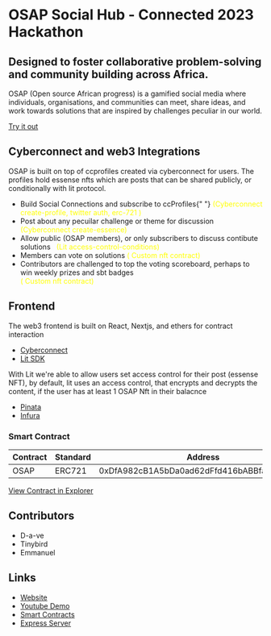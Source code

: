 # OSAP Social Hub - Connected 2023 Hackathon

## Designed to foster collaborative problem-solving and community building across Africa.

OSAP (Open source African progress) is a gamified social media where individuals, organisations, and communities can meet, share ideas, and work towards solutions that are inspired by challenges peculiar in our world.

[Try it out](https://osap-black.vercel.com)

## Cyberconnect and web3 Integrations

OSAP is built on top of ccprofiles created via cyberconnect for users. The profiles hold essense nfts which are posts that can be shared publicly, or conditionally with lit protocol.

<ul>
                  <li>
                    Build Social Connections and
                    subscribe to ccProfiles{" "}
                    <span
                      style="color: yellow"
                    >
                      (Cyberconnect
                      create-profile, twitter
                      auth, erc-721 )
                    </span>
                  </li>
                  <li>
                    Post about any pecuilar
                    challenge or theme for
                    discussion
                    <span
                           style="color: yellow"
                    >
                      (Cyberconnect
                      create-essence)
                    </span>
                  </li>
                  <li>
                    Allow public (OSAP members),
                    or only subscribers to discuss
                    contibute solutions &nbsp;
                    <span
                          style="color: yellow"
                    >
                      (Lit
                      access-control-conditions)
                    </span>
                  </li>
                  <li>
                    Members can vote on solutions
                    <span
                    style="color: yellow"
                    >
                      ( Custom nft contract)
                    </span>
                  </li>
                  <li>
                    Contributors are challenged to
                    top the voting scoreboard,
                    perhaps to win weekly prizes
                    and sbt badges
                  </li>
                  <span
                    style="color: yellow"
                  >
                    ( Custom nft contract)
                  </span>
                </ul>

## Frontend

The web3 frontend is built on React, Nextjs, and ethers for contract interaction

- [Cyberconnect]()
- [Lit SDK]()

With Lit we're able to allow users set access control for their post (essense NFT), by default, lit uses an access control, that encrypts and decrypts the content, if the user has at least 1 OSAP Nft in their balacnce

- [Pinata]()
- [Infura]()

### Smart Contract

| Contract | Standard | Address                                    |
| -------- | -------- | ------------------------------------------ |
| OSAP     | ERC721   | 0xDfA982cB1A5bDa0ad62dFfd416bABBfab02D6ba8 |

[View Contract in Explorer](https://testnet.bscscan.com/address/0xDfA982cB1A5bDa0ad62dFfd416bABBfab02D6ba8)

## Contributors

- D-a-ve
- Tinybird
- Emmanuel

## Links

- [Website](https://osap-black.vercel.com)
- [Youtube Demo]()
- [Smart Contracts]()
- [Express Server]()


